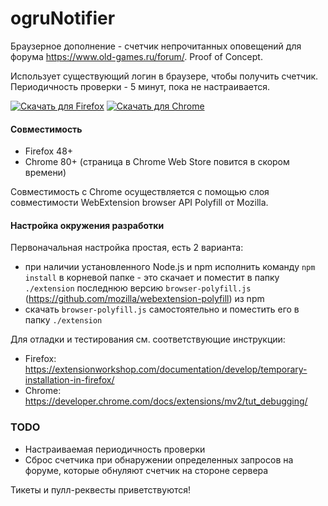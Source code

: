 # ogruNotifier

Браузерное дополнение - счетчик непрочитанных оповещений для форума https://www.old-games.ru/forum/. Proof of Concept.

Использует существующий логин в браузере, чтобы получить счетчик. Периодичность проверки - 5 минут, пока не настраивается.

<a href="https://addons.mozilla.org/ru/firefox/addon/ogrunotifier/" target="_blank"><img src="https://user-images.githubusercontent.com/585534/107280546-7b9b2a00-6a26-11eb-8f9f-f95932f4bfec.png" alt="Скачать для Firefox"></a> <a href="https://example.com" target="_blank"><img src="https://user-images.githubusercontent.com/585534/107280622-91a8ea80-6a26-11eb-8d07-77c548b28665.png" alt="Скачать для Chrome"></a>

#### Совместимость
- Firefox 48+
- Chrome 80+ (страница в Chrome Web Store повится в скором времени)

Совместимость с Chrome осуществляется с помощью слоя совместимости WebExtension browser API Polyfill от Mozilla.

#### Настройка окружения разработки
Первоначальная настройка простая, есть 2 варианта:
- при наличии установленного Node.js и npm исполнить команду `npm install` в корневой папке - это скачает и поместит в папку `./extension` последнюю версию `browser-polyfill.js` (https://github.com/mozilla/webextension-polyfill) из npm
- скачать `browser-polyfill.js` самостоятельно и поместить его в папку `./extension`

Для отладки и тестирования см. соответствующие инструкции:
- Firefox: https://extensionworkshop.com/documentation/develop/temporary-installation-in-firefox/
- Chrome: https://developer.chrome.com/docs/extensions/mv2/tut_debugging/

### TODO
- Настраиваемая периодичность проверки
- Сброс счетчика при обнаружении определенных запросов на форуме, которые обнуляют счетчик на стороне сервера

Тикеты и пулл-реквесты приветствуются!
